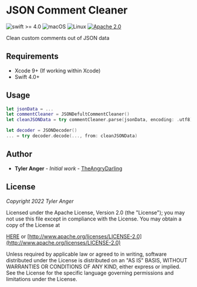 # JSON Comment Cleaner

![swift >= 4.0](https://img.shields.io/badge/swift-%3E%3D4.0-brightgreen.svg)
![macOS](https://img.shields.io/badge/os-macOS-green.svg?style=flat)
![Linux](https://img.shields.io/badge/os-linux-green.svg?style=flat)
[![Apache 2.0](https://img.shields.io/badge/License-Apache%202.0-blue.svg?style=flat)](LICENSE.md)

Clean custom comments out of JSON data

## Requirements

* Xcode 9+ (If working within Xcode)
* Swift 4.0+

## Usage

<Usage goes here>

```swift
let jsonData = ...
let commentCleaner = JSONDefultCommentCleaner()
let cleanJSONData = try commentCleaner.parse(jsonData, encoding: .utf8)

let decoder = JSONDecoder()
... = try decoder.decode(..., from: cleanJSONData)
```

## Author

* **Tyler Anger** - *Initial work*  - [TheAngryDarling](https://github.com/TheAngryDarling)

## License

*Copyright 2022 Tyler Anger*

Licensed under the Apache License, Version 2.0 (the "License");
you may not use this file except in compliance with the License.
You may obtain a copy of the License at

[HERE](LICENSE.md) or [http://www.apache.org/licenses/LICENSE-2.0](http://www.apache.org/licenses/LICENSE-2.0)

Unless required by applicable law or agreed to in writing, software
distributed under the License is distributed on an "AS IS" BASIS,
WITHOUT WARRANTIES OR CONDITIONS OF ANY KIND, either express or implied.
See the License for the specific language governing permissions and
limitations under the License.
